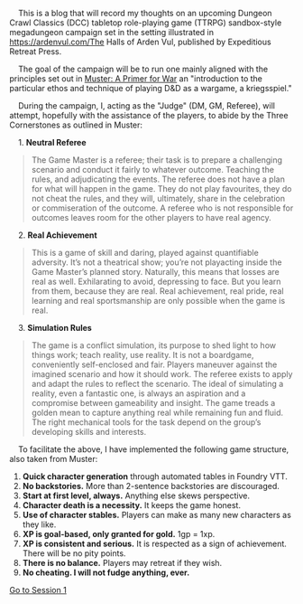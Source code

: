 
&nbsp;&nbsp;&nbsp;&nbsp;This is a blog that will record my thoughts on an upcoming Dungeon Crawl Classics (DCC) 
tabletop role-playing game (TTRPG) sandbox-style megadungeon campaign set in the setting 
illustrated in https://ardenvul.com/The Halls of Arden Vul, published by Expeditious 
Retreat Press.

&nbsp;&nbsp;&nbsp;&nbsp;The goal of the campaign will be to run one mainly aligned with the principles set out in [Muster: A Primer for War](https://www.indiegogo.com/projects/muster-an-old-school-primer#/) an "introduction to the particular ethos and technique of playing D&D as a wargame, a kriegsspiel."

&nbsp;&nbsp;&nbsp;&nbsp;During the campaign, I, acting as the "Judge" (DM, GM, Referee), will attempt, hopefully with the assistance of the players, to abide by the Three Cornerstones as outlined in Muster:

&nbsp;&nbsp;&nbsp;&nbsp;1. **Neutral Referee**

>The Game Master is a referee; their task is to prepare a challenging scenario and 
conduct it fairly to whatever outcome. Teaching the rules, and adjudicating the 
events. The referee does not have a plan for what will happen in the game. They do 
not play favourites, they do not cheat the rules, and they will, ultimately, share 
in the celebration or commiseration of the outcome. A referee who is not responsible
for outcomes leaves room for the other players to have real agency.

&nbsp;&nbsp;&nbsp;&nbsp;2. **Real Achievement**

>This is a game of skill and daring, played against quantifiable adversity. It’s 
not a theatrical show; you’re not playacting inside the Game Master’s planned 
story. Naturally, this means that losses are real as well. Exhilarating to avoid, 
depressing to face. But you learn from them, because they are real. Real 
achievement, real pride, real learning and real sportsmanship are only possible 
when the game is real.

&nbsp;&nbsp;&nbsp;&nbsp;3. **Simulation Rules**

>The game is a conflict simulation, its purpose to shed light to how things work; 
teach reality, use reality. It is not a boardgame, conveniently self-enclosed 
and fair. Players maneuver against the imagined scenario and how it should work. 
The referee exists to apply and adapt the rules to reflect the scenario. The ideal 
of simulating a reality, even a fantastic one, is always an aspiration and a 
compromise between gameability and insight. The game treads a golden mean to 
capture anything real while remaining fun and fluid. The right mechanical tools 
for the task depend on the group’s developing skills and interests.

&nbsp;&nbsp;&nbsp;&nbsp;To facilitate the above, I have implemented the following game structure, also taken from 
Muster:

1. **Quick character generation** through automated tables in Foundry VTT.
2. **No backstories.** More than 2-sentence backstories are discouraged.
3. **Start at first level, always.** Anything else skews perspective.
4. **Character death is a necessity.** It keeps the game honest.
5. **Use of character stables.** Players can make as many new characters as they like.
6. **XP is goal-based, only granted for gold.** 1gp = 1xp.
7. **XP is consistent and serious.** It is respected as a sign of achievement. There will be no pity points.
8. **There is no balance.** Players may retreat if they wish.
9. **No cheating. I will not fudge anything, ever.**


[Go to Session 1](https://redan-luv.github.io/2022/10/12/session-1.html")





